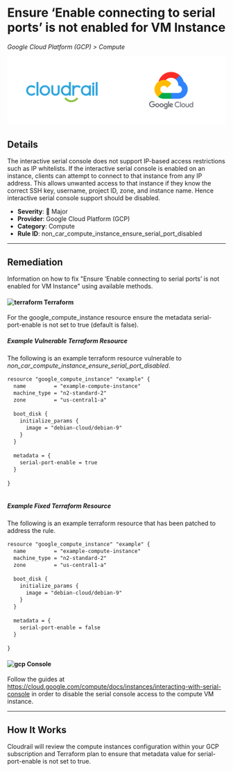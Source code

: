 # Ensure ‘Enable connecting to serial ports’ is not enabled for VM Instance

*Google Cloud Platform (GCP) > Compute*

![Cloudrail and Google Cloud Platform (GCP) logos](../images/cloudrail_gcp.png)

## Details
The interactive serial console does not support IP-based access restrictions such as IP whitelists. If the interactive serial console is enabled on an instance, clients can attempt to connect to that instance from any IP address. This allows unwanted access to that instance if they know the correct SSH key, username, project ID, zone, and instance name. Hence interactive serial console support should be disabled.

- **Severity**: 🔴 Major
- **Provider**: Google Cloud Platform (GCP)
- **Category**: Compute
- **Rule ID**: non_car_compute_instance_ensure_serial_port_disabled

---

## Remediation
Information on how to fix "Ensure ‘Enable connecting to serial ports’ is not enabled for VM Instance" using available methods.


####  <img src="../_media/emojis/terraform.png" alt="terraform" width="20"/>  Terraform
For the google_compute_instance resource ensure the metadata serial-port-enable is not set to true (default is false).



##### Example Vulnerable Terraform Resource
The following is an example terraform resource vulnerable to *non_car_compute_instance_ensure_serial_port_disabled*.
```hcl
resource "google_compute_instance" "example" {
  name         = "example-compute-instance"
  machine_type = "n2-standard-2"
  zone         = "us-central1-a"

  boot_disk {
    initialize_params {
      image = "debian-cloud/debian-9"
    }
  }

  metadata = {
    serial-port-enable = true
  }

}


```



##### Example Fixed Terraform Resource
The following is an example terraform resource that has been patched to address the rule.
```hcl
resource "google_compute_instance" "example" {
  name         = "example-compute-instance"
  machine_type = "n2-standard-2"
  zone         = "us-central1-a"

  boot_disk {
    initialize_params {
      image = "debian-cloud/debian-9"
    }
  }

  metadata = {
    serial-port-enable = false
  }

}

```







####  <img src="../_media/emojis/gcp.png" alt="gcp" width="20"/> Console
Follow the guides at <https://cloud.google.com/compute/docs/instances/interacting-with-serial-console> in order to disable the serial console access to the compute VM instance.




---

## How It Works
Cloudrail will review the compute instances configuration within your GCP subscription and Terraform plan to ensure that metadata value for serial-port-enable is not set to true.